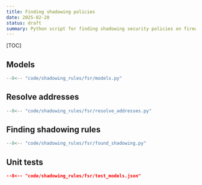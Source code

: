 ```yaml
---
title: Finding shadowing policies
date: 2025-02-20
status: draft
summary: Python script for finding shadowing security policies on firewall.
---
```


[TOC]

## Models

```python
--8<-- "code/shadowing_rules/fsr/models.py"
```

## Resolve addresses

```python
--8<-- "code/shadowing_rules/fsr/resolve_addresses.py"
```

## Finding shadowing rules

```python
--8<-- "code/shadowing_rules/fsr/found_shadowing.py"
```

## Unit tests

```json
--8<-- "code/shadowing_rules/fsr/test_models.json"
```
